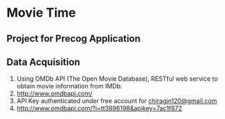 # Movie Time
## Project for Precog Application

## Data Acquisition
1. Using OMDb API (The Open Movie Database), RESTful web service to
obtain movie information from IMDb.
2. http://www.omdbapi.com/
3. API Key authenticated under free account for chiragjn120@gmail.com
4. http://www.omdbapi.com/?i=tt3896198&apikey=7ac1f872

